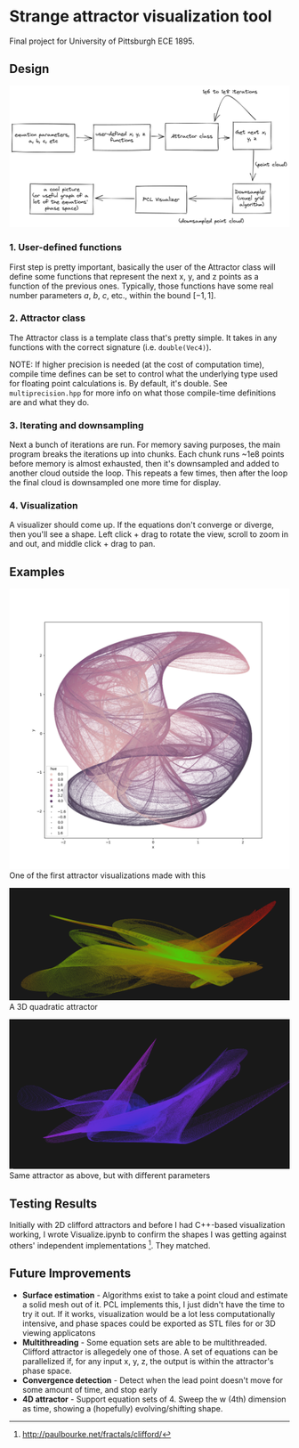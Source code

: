 # Strange attractor visualization tool
Final project for University of Pittsburgh ECE 1895.

## Design
![Software overview chart](assets/software.png)
### 1. User-defined functions
First step is pretty important, basically the user of the Attractor class will define some functions that represent the next x, y, and z points as a function of the previous ones. Typically, those functions have some real number parameters $a$, $b$, $c$, etc., within the bound $[-1, 1]$.

### 2. Attractor class
The Attractor class is a template class that's pretty simple. It takes in any functions with the correct signature (i.e. `double(Vec4)`).

NOTE: If higher precision is needed (at the cost of computation time), compile time defines can be set to control what the underlying type used for floating point calculations is. By default, it's double. See `multiprecision.hpp` for more info on what those compile-time definitions are and what they do.

### 3. Iterating and downsampling
Next a bunch of iterations are run. For memory saving purposes, the main program breaks the iterations up into chunks. Each chunk runs ~1e8 points before memory is almost exhausted, then it's downsampled and added to another cloud outside the loop. This repeats a few times, then after the loop the final cloud is downsampled one more time for display.

### 4. Visualization
A visualizer should come up. If the equations don't converge or diverge, then you'll see a shape. Left click + drag to rotate the view, scroll to zoom in and out, and middle click + drag to pan.

## Examples
![2D Clifford Attractor](assets/clifford.png)
One of the first attractor visualizations made with this

![3D quadratic attractor](assets/quadratic_attractor.png)
A 3D quadratic attractor

![3D quadratic attractor](assets/quadratic_attractor2.png)
Same attractor as above, but with different parameters


## Testing Results
Initially with 2D clifford attractors and before I had C++-based visualization working, I wrote Visualize.ipynb to confirm the shapes I was getting against others' independent implementations [^1]. They matched.

## Future Improvements
 - **Surface estimation** - Algorithms exist to take a point cloud and estimate a solid mesh out of it. PCL implements this, I just didn't have the time to try it out. If it works, visualization would be a lot less computationally intensive, and phase spaces could be exported as STL files for or 3D viewing applicatons
 - **Multithreading** - Some equation sets are able to be multithreaded. Clifford attractor is allegedely one of those. A set of equations can be parallelized if, for any input x, y, z, the output is within the attractor's phase space.
 - **Convergence detection** - Detect when the lead point doesn't move for some amount of time, and stop early
 - **4D attractor** - Support equation sets of 4. Sweep the w (4th) dimension as time, showing a (hopefully) evolving/shifting shape.

[^1]: http://paulbourke.net/fractals/clifford/
